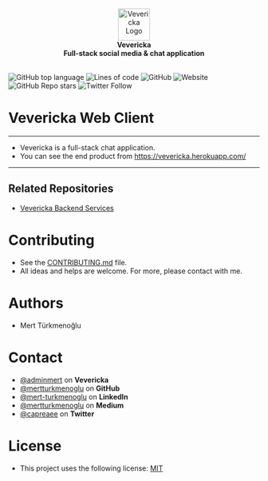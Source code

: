<br />
<p align="center">
    <a href="https://vevericka.herokuapp.com/" target="_blank"><img width="64" height="64" src="/src/assets/icon_primary.svg" alt="Vevericka Logo"></a>
    <br />
    <b>Vevericka</b>
    <br />
    <b>Full-stack social media & chat application</b>
    <br />
    <br />
</p>

![GitHub top language](https://img.shields.io/github/languages/top/mertturkmenoglu/vevericka-web-client)
![Lines of code](https://img.shields.io/tokei/lines/github/mertturkmenoglu/vevericka-web-client)
![GitHub](https://img.shields.io/github/license/mertturkmenoglu/vevericka-web-client)
![Website](https://img.shields.io/website?down_color=lightgrey&down_message=Down&up_color=green&up_message=Up&url=https%3A%2F%2Fvevericka.herokuapp.com%2F)
![GitHub Repo stars](https://img.shields.io/github/stars/mertturkmenoglu/vevericka-web-client?style=social)
![Twitter Follow](https://img.shields.io/twitter/follow/capreaee?style=social)

# Vevericka Web Client
* * *
* Vevericka is a full-stack chat application.
* You can see the end product from https://vevericka.herokuapp.com/
* * *
## Related Repositories
* [Vevericka Backend Services](https://github.com/mertturkmenoglu/vevericka-backend)
# Contributing
* See the <a href="https://github.com/mertturkmenoglu/vevericka-web-client/blob/master/CONTRIBUTING.md">CONTRIBUTING.md</a> file.
* All ideas and helps are welcome. For more, please contact with me.
# Authors
* Mert Türkmenoğlu
# Contact
* [@adminmert](https://vevericka.herokuapp.com/user/adminmert) on **Vevericka**
* [@mertturkmenoglu](https://github.com/mertturkmenoglu) on **GitHub**
* [@mert-turkmenoglu](https://www.linkedin.com/in/mert-turkmenoglu/) on **LinkedIn**
* [@mertturkmenoglu](https://medium.com/@mertturkmenoglu) on **Medium**
* [@capreaee](https://twitter.com/capreaee) on **Twitter**
# License
* This project uses the following license: [MIT](https://github.com/mertturkmenoglu/vevericka-web-client/blob/master/LICENSE)
